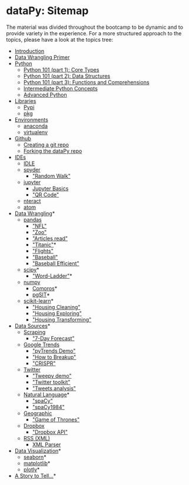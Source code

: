 # dataPy: Sitemap

The material was divided throughout the bootcamp to be dynamic and to provide variety in the experience. For a more structured approach to the topics, please have a look at the topics tree:

* [Introduction](./introduction.md)
* [Data Wrangling Primer](./dataPrimer.md)
* [Python](./python.md)
  * [Python 101 (part 1): Core Types](./python101.md)
  * [Python 101 (part 2): Data Structures](./python101b.md)
  * [Python 101 (part 3): Functions and Comprehensions](./python101c.md)
  * [Intermediate Python Concepts](./python102.md)
  * [Advanced Python](./python103.md)
* [Libraries](./libraries.md)
  * [Pypi](./pypi.md)
  * [pkg](./pkg.md)
* [Environments](./environments.md)
  * [anaconda](./anaconda.md)
  * [virtualenv](./virtualenv.md)
* [Github](./github.md)
  * [Creating a git repo](./git.md)
  * [Forking the dataPy repo](./gitFork.md)
* [IDEs](./ides.md)
  * [IDLE](./idle.md)
  * [spyder](./spyder.md)
    * ["Random Walk"](../scripts/randomWalk.py)
  * [jupyter](./jupyter.md)
    * [Jupyter Basics](../scripts/jupyterDemo.ipynb)
    * ["QR Code"](../scripts/jupyterQR.ipynb)
  * [nteract](../scripts/nteract.md)
  * [atom](./atom.md)
* [Data Wrangling](./dataWrangling.md)*
  * [pandas](./pandas.md)
    * ["NFL"](../scripts/nfl.py)
    * ["Zoo"](../scripts/zoo.py)
    * ["Articles read"](../scripts/articles.py)
    * ["Titanic"](../scripts/titanic.py)*
    * ["Flights"](../scripts/flights.py)
    * ["Baseball"](../scripts/baseball.py)
    * ["Baseball Efficient"](../scripts/baseballOnLoad.py)
  * [scipy](./scipy.md)*
    * ["Word-Ladder"](../scripts/wordLadder.py)*
  * [numpy](./numpy.md)
    * [Comoros](../scripts/comoros.py)*
    * [pgSIT](../scripts/pgSIT.py)*
  * [scikit-learn](./scikitLearn.md)*
    * ["Housing Cleaning"](../scripts/housingCleaning.py)
    * ["Housing Exploring"](../scripts/housingExploring.py)
    * ["Housing Transforming"](../scripts/housingTransforming.py)
* [Data Sources](./dataSources.md)*
  * [Scraping](./scraping.md)
    * ["7-Day Forecast"](../scripts/soup.py)
  * [Google Trends](./googleTrends.md)
    * ["pyTrends Demo"](../scripts/pyTrends.py)
    * ["How to Breakup"](../scripts/breakup.py)
    * ["CRISPR"](../scripts/trendsCRISPR.py)
  * [Twitter](./twitter.md)
    * ["Tweepy demo"](../scripts/tweepyParser.py)
    * ["Twitter toolkit"](../scripts/twitterDemo.py)
    * ["Tweets analysis"](../scripts/tweetAnalysis.py)
  * [Natural Language](../md/naturalLanguage.md)*
      * ["spaCy"](../scripts/spaCy.py)
      * ["spaCy1984"](../scripts/spaCy1984.py)
  * [Geographic](./geographic.md)
    * ["Game of Thrones"](../scripts/got.py)
  * [Dropbox](./dropbox.md)
    * ["Dropbox API"](../scripts/dropboxConnection.py)
  * [RSS (XML)](./RSS.md)
    * [XML Parser](../scripts/xmlParser.py)
* [Data Visualization](./dataViz.md)*
  * [seaborn](./seaborn.md)*
  * [matplotlib](./matplotlib.md)*
  * [plotly](./plotly.md)*
* [A Story to Tell...](./md/aStoryToTell.md)*
